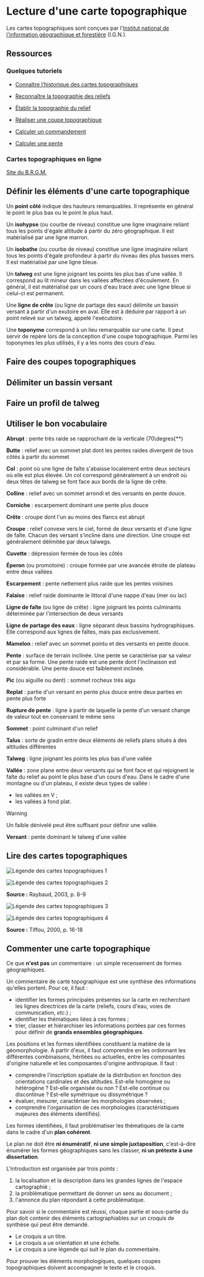 # Lecture d'une carte topographique

Les cartes topographiques sont conçues par l'[Institut national de l'information géographique et forestière](https://www.ign.fr/) (I.G.N.).

## Ressources

### Quelques tutoriels

- [Connaître l'historique des cartes topographiques](https://www.youtube.com/watch?v=QsPW0kp-Ep4&list=PLjepoOw2WVmh18Iv6bLIhYDUuqxojZIxS&index=11)

- [Reconnaître la topographie des reliefs](https://www.youtube.com/watch?v=ejSyEAwkHVk&list=PLRX0mqAXvuUJ4dUtN1i8MVvDwsSxUNA8g)

- [Établir la topographie du relief](https://www.youtube.com/watch?v=A2W15pGQ0Fk)

- [Réaliser une coupe topographique](https://www.youtube.com/watch?v=8Oh6OJaTsrs&list=PLjepoOw2WVmh18Iv6bLIhYDUuqxojZIxS&index=1)

- [Calculer un commandement](https://www.calculateur.com/pente-en-pourcentage.html)

- [Calculer une pente](https://www.youtube.com/watch?v=9kQK46D-R0g&list=PLjepoOw2WVmh18Iv6bLIhYDUuqxojZIxS&index=4)

### Cartes topographiques en ligne

[Site du B.R.G.M.](https://infoterre.brgm.fr/viewer/MainTileForward.do)

## Définir les éléments d'une carte topographique

Un **point côté** indique des hauteurs remarquables. Il représente en général le point le plus bas ou le point le plus haut.

Un **isohypse** (ou courbe de niveau) constitue une ligne imaginaire reliant tous les points d'égale altitude à partir du zéro géographique. Il est matérialisé par une ligne marron.

Un **isobathe** (ou courbe de niveau) constitue une ligne imaginaire reliant tous les points d'égale profondeur à partir du niveau des plus basses mers. Il est matérialisé par une ligne bleue.

Un **talweg** est une ligne joignant les points les plus bas d'une vallée. Il correspond au lit mineur dans les vallées affectées d'écoulement. En général, il est matérialisé par un cours d'eau tracé avec une ligne bleue si celui-ci est permanent.

Une **ligne de crête** (ou ligne de partage des eaux) délimite un bassin versant à partir d'un exutoire en aval. Elle est à déduire par rapport à un point relevé sur un talweg, appelé l'exécutoire.

Une **toponyme** correspond à un lieu remarquable sur une carte. Il peut servir de repère lors de la conception d'une coupe topographique. Parmi les toponymes les plus utilisés, il y a les noms des cours d'eau.

## Faire des coupes topographiques

## Délimiter un bassin versant

## Faire un profil de talweg

## Utiliser le bon vocabulaire

**Abrupt** : pente très raide se rapprochant de la verticale (70\degres{**)

**Butte** : relief avec un sommet plat dont les pentes  raides divergent de tous côtés à partir du sommet

**Col** : point où une ligne de faîte s'abaisse localement entre deux secteurs où elle est plus élevée. Un col correspond généralement à un endroit où deux têtes de talweg se font face aux bords de la ligne de crête.

**Colline** : relief avec un sommet arrondi et des versants en pente douce.

**Corniche** : escarpement dominant une pente plus douce

**Crête** : croupe dont l'un au moins des flancs est abrupt

**Croupe** : relief convexe vers le ciel, formé de deux versants et d'une ligne de faîte. Chacun des versant s'incline dans une direction. Une croupe est généralement délimitée par deux talwegs.

**Cuvette** : dépression fermée de tous les côtés

**Éperon** (ou promotoire) : croupe formée par une avancée étroite de plateau entre deux vallées

**Escarpement** : pente nettement plus raide que les pentes voisines

**Falaise** : relief raide dominante le littoral d'une nappe d'eau (mer ou lac)

**Ligne de faîte** (ou ligne de crête) : ligne joignant les points culminants déterminée par l'intersection de deux versants

**Ligne de partage des eaux** : ligne séparant deux bassins hydrographiques. Elle correspond aux lignes de faîtes, mais pas exclusivement.

**Mamelon** : relief avec un sommet pointu et des versants en pente douce.

**Pente** : surface de terrain inclinée. Une pente se caractérise par sa valeur et par sa forme. Une pente raide est une pente dont l'inclinaison est considérable. Une pente douce est faiblement inclinée.

**Pic** (ou aiguille ou dent) : sommet rocheux très aigu

**Replat** : partie d'un versant en pente plus douce entre deux parties en pente plus forte

**Rupture de pente** : ligne à partir de laquelle la pente d'un versant change de valeur tout en conservant le même sens

**Sommet** : point culminant d'un relief

**Talus** : sorte de gradin entre deux éléments de reliefs plans situés à des altitudes différentes

**Talweg** : ligne joignant les points les plus bas d'une vallée

**Vallée** : zone plane entre deux versants qui se font face et qui rejoignent le faîte du relief au point le plus base d'un cours d'eau. Dans le cadre d'une montagne ou d'un plateau, il existe deux types de vallée :
- les vallées en V ;
- les vallées à fond plat.

> [!WARNING]
> Un faible dénivelé peut être suffisant pour définir une vallée.

**Versant** : pente dominant le talweg d'une vallée

## Lire des cartes topographiques

![Légende des cartes topographiques 1](./Cartes-topographiques/Raybaud-2003-Legende-1-p8.jpg)

![Légende des cartes topographiques 2](./Cartes-topographiques/Raybaud-2003-Legende-2-p9.jpg)

**Source :** Raybaud, 2003, p. 8-9

![Légende des cartes topographiques 3](./Cartes-topographiques/Tiffou-2000-p16-Liste-des-abreviations-usuelles-utilisees-par-l-IGN.jpg)

![Légende des cartes topographiques 4](./Cartes-topographiques/Tiffou-2000-p17-18-Liste-des-abreviations-usuelles-utilisees-par-l-IGN.jpg)

**Source :** Tiffou, 2000, p. 16-18

## Commenter une carte topographique

Ce que **n'est pas** un commentaire : un simple recensement de formes géographiques.

Un commentaire de carte topographique est une synthèse des informations qu'elles portent. Pour ce, il faut :
- identifier les formes principales présentes sur la carte en recherchant les lignes directrices de la carte (reliefs, cours d'eau, voies de communication, *etc*.) ;
- identifier les thématiques liées à ces formes ;
- trier, classer et hiérarchiser les informations portées par ces formes pour définir de **grands ensembles géographiques**.

Les positions et les formes identifiées constituent la matière de la géomorphologie. À partir d'eux, il faut comprendre en les ordonnant les différentes combinaisons, héritées ou actuelles, entre les composantes d'origine naturelle et les composantes d'origine anthropique. Il faut :
- comprendre l'inscription spatiale de la distribution en fonction des orientations cardinales et des altitudes. Est-elle homogène ou hétérogène ? Est-elle organisée ou non ? Est-elle continue ou discontinue ? Est-elle symétrique ou dissymétrique ?
- évaluer, mesurer, caractériser les morphologies observées ;
- comprendre l'organisation de ces morphologies (caractéristiques majeures des éléments identifiés).

Les formes identifiées, il faut problématiser les thématiques de la carte dans le cadre d'un **plan cohérent**.

Le plan ne doit être **ni énumératif**, **ni une simple juxtaposition**, c'est-à-dire énumérer les formes géographiques sans les classer, **ni un prétexte à une dissertation**.

L'introduction est organisée par trois points :
1. la localisation et la description dans les grandes lignes de l'espace cartographié ;
2. la problématique permettant de donner un sens au document ;
3. l'annonce du plan répondant à cette problématique.

Pour savoir si le commentaire est réussi, chaque partie et sous-partie du plan doit contenir des éléments cartographiables sur un croquis de synthèse qui peut être demandé.
- Le croquis a un titre.
- Le croquis a ue orientation et une échelle.
- Le croquis a une légende qui suit le plan du commentaire.

Pour prouver les éléments morphologiques, quelques coupes topographiques doivent accompagner le texte et le croquis.
